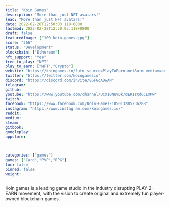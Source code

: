 ```yaml
---
title: "Koin Games"
description: "More than just NFT avatars!"
lead: "More than just NFT avatars!"
date: 2022-02-28T12:50:03.118+0800
lastmod: 2022-02-28T12:50:03.118+0800
draft: false
featuredImage: ["100_koin-games.jpg"]
score: "266"
status: "Development"
blockchain: ["Ethereum"]
nft_support: "Yes"
free_to_play: "NFT"
play_to_earn: ["NFT","Crypto"]
website: "https://koingames.io/?utm_source=PlayToEarn.net&utm_medium=organic&utm_campaign=gamepage"
twitter: "https://twitter.com/koingamesio"
discord: "https://discord.com/invite/EGFGqADwAN"
telegram: 
github: 
youtube: "https://www.youtube.com/channel/UCX10NuVDk7oERIzXd6CLXMw"
twitch: 
facebook: "https://www.facebook.com/Koin-Games-105013285236288"
instagram: "https://www.instagram.com/koingames.io/"
reddit: 
medium: 
steam: 
gitbook: 
googleplay: 
appstore: 

  
    
categories: ["games"]
games: ["Card","PVP","RPG"]
toc: false
pinned: false
weight: 
---
```

Koin games is a leading game studio in the industry disrupting PLAY-2-EARN movement, with the vision to create original and extremely fun player-owned blockchain games.